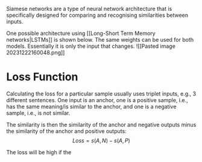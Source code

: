 Siamese networks are a type of neural network architecture that is specifically designed for comparing and recognising similarities between inputs. 

One possible architecture using [[Long-Short Term Memory networks|LSTMs]] is shown below. The same weights can be used for both models. Essentially it is only the input that changes.
![[Pasted image 20231222160048.png]]

# Loss Function
Calculating the loss for a particular sample usually uses triplet inputs, e.g., 3 different sentences. One input is an anchor, one is a positive sample, i.e., has the same meaning/is similar to the anchor, and one is a negative sample, i.e., is not similar. 

The similarity is then the similarity of the anchor and negative outputs minus the similarity of the anchor and positive outputs:
$$
Loss = s(A, N) - s(A, P)
$$

The loss will be high if the 